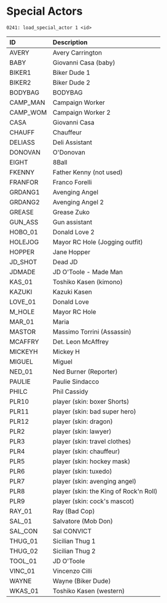 # Special Actors

```text
0241: load_special_actor 1 <id>
```

| ID | Description |
| :--- | :--- |
| AVERY | Avery Carrington |
| BABY | Giovanni Casa \(baby\) |
| BIKER1 | Biker Dude 1 |
| BIKER2 | Biker Dude 2 |
| BODYBAG | BODYBAG |
| CAMP\_MAN | Campaign Worker |
| CAMP\_WOM | Campaign Worker 2 |
| CASA | Giovanni Casa |
| CHAUFF | Chauffeur |
| DELIASS | Deli Assistant |
| DONOVAN | O'Donovan |
| EIGHT | 8Ball |
| FKENNY | Father Kenny \(not used\) |
| FRANFOR | Franco Forelli |
| GRDANG1 | Avenging Angel |
| GRDANG2 | Avenging Angel 2 |
| GREASE | Grease Zuko |
| GUN\_ASS | Gun assistant |
| HOBO\_01 | Donald Love 2 |
| HOLEJOG | Mayor RC Hole \(Jogging outfit\) |
| HOPPER | Jane Hopper |
| JD\_SHOT | Dead JD |
| JDMADE | JD O'Toole - Made Man |
| KAS\_01 | Toshiko Kasen \(kimono\) |
| KAZUKI | Kazuki Kasen |
| LOVE\_01 | Donald Love |
| M\_HOLE | Mayor RC Hole |
| MAR\_01 | Maria |
| MASTOR | Massimo Torrini \(Assassin\) |
| MCAFFRY | Det. Leon McAffrey |
| MICKEYH | Mickey H |
| MIGUEL | Miguel |
| NED\_01 | Ned Burner \(Reporter\) |
| PAULIE | Paulie Sindacco |
| PHILC | Phil Cassidy |
| PLR10 | player \(skin: boxer Shorts\) |
| PLR11 | player \(skin: bad super hero\) |
| PLR12 | player \(skin: dragon\) |
| PLR2 | player \(skin: lawyer\) |
| PLR3 | player \(skin: travel clothes\) |
| PLR4 | player \(skin: chauffeur\) |
| PLR5 | player \(skin: hockey mask\) |
| PLR6 | player \(skin: tuxedo\) |
| PLR7 | player \(skin: avenging angel\) |
| PLR8 | player \(skin: the King of Rock'n Roll\) |
| PLR9 | player \(skin: cock's mascot\) |
| RAY\_01 | Ray \(Bad Cop\) |
| SAL\_01 | Salvatore \(Mob Don\) |
| SAL\_CON | Sal CONVICT |
| THUG\_01 | Sicilian Thug 1 |
| THUG\_02 | Sicilian Thug 2 |
| TOOL\_01 | JD O'Toole |
| VINC\_01 | Vincenzo Cilli |
| WAYNE | Wayne \(Biker Dude\) |
| WKAS\_01 | Toshiko Kasen \(western\) |

